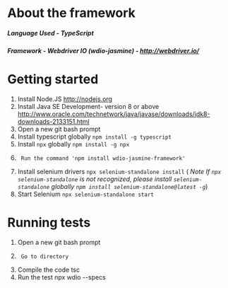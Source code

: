 # About the framework

##### *Language Used* - TypeScript

##### *Framework* - Webdriver IO  (wdio-jasmine) - http://webdriver.io/

# Getting started

1.  Install Node.JS
    http://nodejs.org
2.  Install Java SE Development- version 8 or above
    http://www.oracle.com/technetwork/java/javase/downloads/jdk8-downloads-2133151.html
3.	Open a new git bash prompt
4.	Install typescript globally `npm install -g typescript`
5.	Install `npx` globally `npm install -g npx`
6.      Run the command 'npm install wdio-jasmine-framework'
7.	Install selenium drivers `npx selenium-standalone install` ( *Note If `npx selenium-standalone` is not recognized, please install `selenium-standalone` globally `npm install selenium-standalone@latest -g`*)
8.	Start Selenium `npx selenium-standalone start`



# Running tests

1.	Open a new git bash prompt
2.      Go to directory
3.	Compile the code
      tsc
4.	Run the test
      npx wdio --specs

